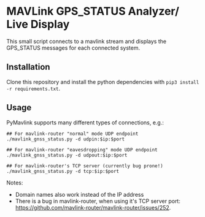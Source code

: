 # MAVLink GPS_STATUS Analyzer/ Live Display
This small script connects to a mavlink stream and displays the GPS_STATUS messages for each connected system.


## Installation
Clone this repository and install the python dependencies with `pip3 install -r requirements.txt`.


## Usage
PyMavlink supports many different types of connections, e.g.:
```shell
## For mavlink-router "normal" mode UDP endpoint
./mavlink_gnss_status.py -d udpin:$ip:$port

## For mavlink-router "eavesdropping" mode UDP endpoint
./mavlink_gnss_status.py -d udpout:$ip:$port

## For mavlink-router's TCP server (currently bug prone!)
./mavlink_gnss_status.py -d tcp:$ip:$port
```

Notes:
- Domain names also work instead of the IP address
- There is a bug in mavlink-router, when using it's TCP server port: https://github.com/mavlink-router/mavlink-router/issues/252.
